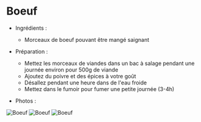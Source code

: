 # Boeuf

* Ingrédients :
	* Morceaux de boeuf pouvant être mangé saignant

* Préparation :
	* Mettez les morceaux de viandes dans un bac à salage pendant une journée environ pour 500g de viande
	* Ajoutez du poivre et des épices à votre goût
	* Désallez pendant une heure dans de l'eau froide
	* Mettez dans le fumoir pour fumer une petite journée (3-4h)

* Photos :

![Boeuf](https://github.com/schermi/Schermiam-miam/raw/master/charcuterie/Boeuf/IMG_1995.JPG)
![Boeuf](https://github.com/schermi/Schermiam-miam/raw/master/charcuterie/Boeuf/IMG_2006.JPG)
![Boeuf](https://github.com/schermi/Schermiam-miam/raw/master/charcuterie/Boeuf/IMG_2011.JPG)

